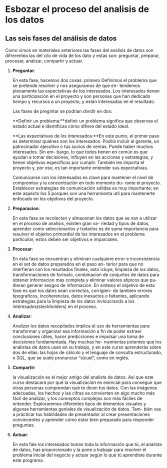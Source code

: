 # Esbozar el proceso del analisis de los datos

## Las seis fases del análisis de datos

Como vimos en materiales anteriores las fases del analisis de datos son difrerentea las del cilo de vida de los dato y
estas son: preguntar, preparar, procesar, analizar, compartir y actuar.

1. **Preguntar**:

    En esta fase, hacemos dos cosas. primero Definimos el problema que se pretende resolver y nos aseguramos de que en-
    tendemos plenamente las expectativas de los interesados. Los interesados tienen una participación en el proyecto y
    son personas que han dedicado tiempo y recursos a un proyecto, y están interesadas en el resultado.

    Las fases de pregintar se podrian dividir en dos:

    **Definir un problema:**definir un problema significa que observas el estado actual e identificas cómo difiere del
    estado ideal.

    **Las expectativas de los interesados:**En este punto, el primer paso es determinar quiénes son los interesados.
    Podría incluir al gerente, un patrocinador ejecutivo o tus socios de ventas. Puede haber muchos interesados. Sin em-
    bargo, lo que todos tienen en común es que ayudan a tomar decisiones, influyen en las acciones y estrategias, y
    tienen objetivos específicos por cumplir. También les importa el proyecto y, por eso, es tan importante entender sus
    expectativas.

    Comunicarse con los interesados es clave para mantener el nivel de compromiso y la concentración en todo momento du-
    rante el proyecto. Establecer estrategias de comunicación sólidas es muy importante; en este aspecto los 5 porques
    son una herramienta util para mantenerte enfocado en los objetivos del proyecto.

2. **Preparacion**:

   En esta fase se recolectan y almacenan los datos que se van a utilizar en el proceso de analisis, existen gran va-
   riedad y tipos de datos, aprender como seleccionarlos y tratarlos es de suma importancia para resulver el objetivo
   primordial de los interesados en el problema particuilar, estos deben ser objetivos e imparciales.

3. **Procesar**:

   En esta fase se encuentran y eliminan cualquiere error e inconsistencia en el set de datos preparados en el paso an-
   terior para que no interfieran con los resultados finales, esto icluye, limpieza de los datos, transformaciones de
   formato, combinacion de conjuntos de datos para obtener informacion mas completa y eliminar valores atipicos que pu-
   dieran generar sesgos de informacion. En sintesis el objetivo de esta fase es que los datos sean correctos, corrigien-
   do tambien errores tipograficos, incoherencias, datos inexactos o faltantes, aplicando estrategias para la limpieza
   de los datos invloucrando a los interesados(steckholders) en el proceso.

4. **Analizar**:

   Analizar los datos recopilados implica el uso de herramientas para transformar y organizar esa información a fin de
   poder extraer conclusiones útiles, hacer predicciones e impulsar una toma de decisiones fundamentada. Hay muchas he-
   rramientas potentes que los analistas de datos usan en su trabajo, y en este curso aprenderás sobre dos de ellas:
   las hojas de cálculo y el lenguaje de consulta estructurado, o SQL, que se suele pronunciar “sícuel”, como en inglés.

5. **Compartir**:

   la visualización es el mejor amigo del analista de datos. Así que este curso destacará por qué la visualización es
   esencial para conseguir que otras personas comprendan qué te dicen tus datos. Con las imágenes adecuadas, los hechos
   y las cifras se convierten en algo mucho más fácil de analizar, y los conceptos complejos son más fáciles de entender.
   Exploraremos diferentes tipos de elementos visuales y algunas herramientas geniales de visualización de datos. Tam-
   bién vas a practicar tus habilidades de presentador al crear presentaciones convincentes y aprender cómo estar bien
   preparado para responder preguntas.

6. **Actuar**:

   En esta fale los interesados toman toda la información que tú, el analista de datos, has proporcionado y la pone a
   trabajar para resolver el problema inicial del negocio y actuar según lo que tú aprendiste durante este programa.
